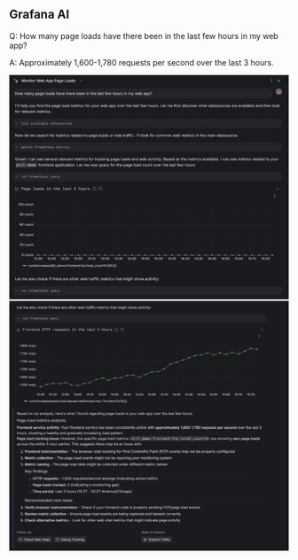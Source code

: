 ## Grafana AI
Q: How many page loads have there been in the last few hours in my web app?

A: Approximately 1,600-1,780 requests per second over the last 3 hours.

![prompt](/images/breakout_3/1.1-grafana-assistant-1.png)
![answer](/images/breakout_3/1.1-grafana-assistant-2.png)
